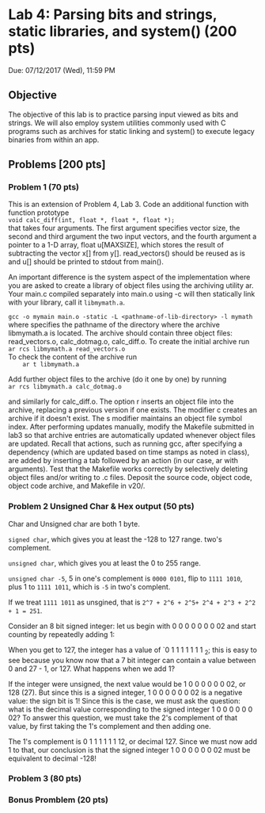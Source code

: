 # Lab 4: Parsing bits and strings, static libraries, and system() (200 pts)
Due: 07/12/2017 (Wed), 11:59 PM


## Objective 
The objective of this lab is to practice parsing input viewed as bits and strings. We will also employ system utilities commonly used with C programs such as archives for static linking and system() to execute legacy binaries from within an app.


## Problems [200 pts]

### Problem 1 (70 pts)
This is an extension of Problem 4, Lab 3. Code an additional function with function prototype  
` void calc_diff(int, float *, float *, float *); `  
that takes four arguments. The first argument specifies vector size, the second and third argument the two input vectors, and the fourth argument a pointer to a 1-D array, float u[MAXSIZE], which stores the result of subtracting the vector x[] from y[]. read_vectors() should be reused as is and u[] should be printed to stdout from main().

An important difference is the system aspect of the implementation where you are asked to create a library of object files using the archiving utility ar. Your main.c compiled separately into main.o using -c will then statically link with your library, call it `libmymath.a`.

`gcc -o mymain main.o -static -L <pathname-of-lib-directory> -l mymath   
`
where <pathname-of-lib-directory> specifies the pathname of the directory where the archive libmymath.a is located. The archive should contain three object files: read_vectors.o, calc_dotmag.o, calc_diff.o. To create the initial archive run   
`ar rcs libmymath.a read_vectors.o`  
To check the content of the archive run   
`     ar t libmymath.a `  

Add further object files to the archive (do it one by one) by running   
` ar rcs libmymath.a calc_dotmag.o `

and similarly for calc_diff.o. The option r inserts an object file into the archive, replacing a previous version if one exists. The modifier c creates an archive if it doesn't exist. The s modifier maintains an object file symbol index. After performing updates manually, modify the Makefile submitted in lab3 so that archive entries are automatically updated whenever object files are updated. Recall that actions, such as running gcc, after specifying a dependency (which are updated based on time stamps as noted in class), are added by inserting a tab followed by an action (in our case, ar with arguments). Test that the Makefile works correctly by selectively deleting object files and/or writing to .c files. Deposit the source code, object code, object code archive, and Makefile in v20/.



### Problem 2 Unsigned Char & Hex output (50 pts)

Char and Unsigned char are both 1 byte. 

`signed char`, which gives you at least the -128 to 127 range. two's complement.

`unsigned char`,  which gives you at least the 0 to 255 range.

`unsigned char -5`, 5 in one's complement is `0000 0101`, flip to `1111 1010`, plus 1 to `1111 1011`, which is `-5` in two's complent.

If we treat `1111 1011` as unsgined, that is `2^7 + 2^6 + 2^5+ 2^4 + 2^3 + 2^2 + 1 = 251`.

Consider an 8 bit signed integer: let us begin with 0 0 0 0 0 0 0 02 and start counting by repeatedly adding 1:

When you get to 127, the integer has a value of `0 1 1 1 1 1 1 1 <sub>2</sub>; this is easy to see because you know now that a 7 bit integer can contain a value between 0 and 27 - 1, or 127. What happens when we add 1?

If the integer were unsigned, the next value would be 1 0 0 0 0 0 0 02, or 128 (27). But since this is a signed integer, 1 0 0 0 0 0 0 02 is a negative value: the sign bit is 1!
Since this is the case, we must ask the question: what is the decimal value corresponding to the signed integer
1 0 0 0 0 0 0 02? To answer this question, we must take the 2's complement of that value, by first taking the 1's complement and then adding one.

The 1's complement is 0 1 1 1 1 1 1 12, or decimal 127. Since we must now add 1 to that, our conclusion is that the signed integer 1 0 0 0 0 0 0 02 must be equivalent to decimal -128!


### Problem 3 (80 pts)

### Bonus Promblem (20 pts)
